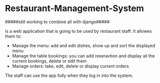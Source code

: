# Restaurant-Management-System
#####still working to combine all with django#####

is a web application that is going to be used by restaurant staff. It allowes them to:
- Manage the menu: add and edit dishes, show up and sort the displayed menu
- Manage the table bookings: you can add reseravtion and display all the current bookings, delete or edit them
- Manage orders: take, edit, delete or display current orders

The staff can use the app fully when they log in into the system.
